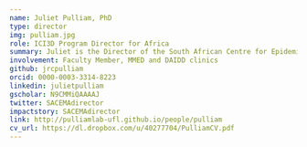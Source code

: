 ```yaml
---
name: Juliet Pulliam, PhD
type: director
img: pulliam.jpg
role: ICI3D Program Director for Africa
summary: Juliet is the Director of the South African Centre for Epidemiological Modelling and Analysis (SACEMA) and Associate Professor of Mathematics at Stellenbosch University. She served as Program Director from 2012-2016.
involvement: Faculty Member, MMED and DAIDD clinics
github: jrcpulliam
orcid: 0000-0003-3314-8223
linkedin: julietpulliam
gscholar: N9CMMiQAAAAJ
twitter: SACEMAdirector
impactstory: SACEMAdirector
link: http://pulliamlab-ufl.github.io/people/pulliam
cv_url: https://dl.dropbox.com/u/40277704/PulliamCV.pdf
---
```

